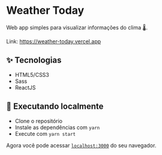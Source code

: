 # Weather Today

Web app simples para visualizar informações do clima 🌡️.

Link: https://weather-today.vercel.app

## ✨ Tecnologias

- HTML5/CSS3
- Sass
- ReactJS

## 🚀 Executando localmente

- Clone o repositório
- Instale as dependências com `yarn`
- Execute com `yarn start`

Agora você pode acessar [`localhost:3000`](http://localhost:3000) do seu navegador.
